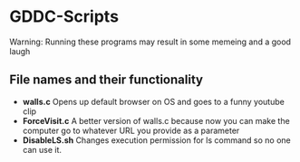 # GDDC-Scripts

Warning: Running these programs may result in some memeing and a good laugh

## File names and their functionality
- **walls.c** Opens up default browser on OS and goes to a funny youtube clip
- **ForceVisit.c** A better version of walls.c because now you can make the computer go to whatever URL you provide as a parameter
- **DisableLS.sh** Changes execution permission for ls command so no one can use it.
